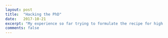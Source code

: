```yaml
---
layout: post
title:  "Hacking the PhD"
date:   2017-10-21
excerpt: "My experience so far trying to formulate the recipe for high impact publications."
comments: false
---
```

<!---
# Hacking the PhD by Identifying Gaps in Literature
I've put a decent amount of thought into how I can best propel myself into academia. One problem is that may often  happen is someone slaves away on a single focus for 5 years and only produces marginal results from it. Or someone spreads themselves too thin and never finishes any of their projects.

The first step of deciding what to slave over is arguably the most important: what is the research question you wish to devote hundreds of hours into?

To answer this question, we must ask: How does one identify a novel research question that may be most likely to attain high citation counts?

## Step One: Web Crawl the Literature
I recently discovered and modified a web crawler built for google scholar. You feed it some key words and a year range and it spits out the most related papers it finds ordered by citation count. This allows one to sort through "hot" research topics that may be the a good stepping stone in deciding on a novel research question.

As a first step, let's use the keyword "Cognitive Psychology" and limit the year range to papers published after 2010 (because of course papers would be more cited the more time they have been around, which is not the best indicator for a "hot" topic).

<img src="https://puu.sh/y3B4b/29003c94d4.png">

Unfortunately, books are also included in the list and I cannot figure out a way to exclude them. However, books can still be an important insight into what the current trends in research may be. Here are the top 5 results:

1. Neisser (2014): Cognitive psychology: Classic edition
2. Chi (2014) The nature of expertise
3. Gentner & Stevens (2014) Mental models
4. Wyer (2014) The automaticity of everyday life: Advances in social cognition
5. Ellis & Young (2013): Human cognitive neuropsychology: A textbook with readings

Yeah, these results aren't helpful at all are they? We need to be much more specific.

Let's try restricting the earliest year to 2015 and searching for "visual attention fmri". Top 5 results:

1. Humphreys & Riddoch (2016) A Reader in Visual Agnosia
2. Clayton, Yeung, Kadosh (2015) The roles of cortical oscillations in sustained attention
3. Elmer (2015) The control of attention in visual search: Cognitive and neural mechanisms
4. Leibovich, Vogel, Henik, Ansari (2015): Asymmetric processing of numerical and nonnumerical magnitudes in the brain: an fMRI study
5. Kay, Weiner, Grill-Spector (2015): Attention reduces spatial uncertainty in human ventral temporal cortex

That's more like it! So now all I have to do is pick one that's most interesting, and have a fun stroll through the rabbit hole. Although I found all of these articles interesting, I chose to take a closer look at (5).

## Step 2: Digging the Rabbit Hole
The takeaway message from this article was that one can use a pRF model to determine how spatial uncertainty influences VTC activity, and once that becomes measurable they used different attentional tasks to see how this can modulate activation. So whenever I read an article, I ask 2 major questions:

1. What is the high-level takeaway (why does this matter)?
2. What is the mechanism involved?

An easy way to digest this is to list off your high-level points and then support them with evidence, thinking critically about whether this evidence is enough to convince you of their conclusions. Skip to the bullet points for how I applied this to the current article.

First, it's important to first understand what their method is...
In this case, the pRF encoding model fits a model for the pRFs of each voxel (standard phase-encoded retinotopy does not do this). It characterizes the relation between contrast image (location of stimulus) and response from local population. For instance, the model may include a simple 2D gaussian with x and y (center of gaussian, location that drives best activity), as well as sigma (std deviation corresponding to size of pRF). This allows for improved measurements of retinotopic maps in areas with larger receptive fields and allows for analyses looking at changes in receptive field size or laterality.

The authors of this article go a step further by employing compressive spatial summation (CSS; Kay et al. 2013) to account for subadditive summation. In contrast to linear summation, subadditive summation means that the two interacting elements (i.e., stimulus contrast and neural response) return something less than the sum of the values of each element. One would not expect linear summation especially since negative weighting should be applied to stimuli that appear in the surround of a receptive field.

CSS basically says that a model with a small Gaussian can still respond strongly to a stimulus far from the Gaussian if the static nonlinearity is highly compressive. Being highly compressive means that the exponent of the power-law nonlinearity is <1. Therefore, the elements in this model are contrast image (location) and neural responses <i> weighted </i> according to this power-law nonlinearity criteria.

This method does not simply sum contrasts linearly across the visual field. Instead, it more accurately models pRFs via the following steps: stimulus -> convert to contrast image -> project onto 2D Gaussian (x,y,sigma) -> Apply static nonlinearity -> percent change in neural response. Failing to use CSS (i.e., using linear pRF models) can overestimate pRF size when the underlying system exhibits nonlinear subadditive behavior; BOLD response to a contrast pattern is less than the sum of the BOLD responses to individual parts of the contrast pattern.

* Surprisingly, the "what" pathway is modulated by changes in spatial characteristics (position, size)
  * Shown through pRF modeling utilizing not just spatial summation but also compressive nonlinearity (see above)
* Top-down demands (i.e., attention tasks) modulate pRFs in hV4 and higher-level areas. I.e., task-dependent pRFs in VTC.
  * Explicit attention to faces lead to larger response enhancement than implicit attention to faces.
* The common thought that larger pRFs degrade spatial information is misleading.
  * Subjects with good attention to the stimulus induced larger pRFs, and yet their spatial precision with which the location of the stimulus is represented improves, not worsens.
    * This is not counter-intuitive: local scale the information is worse (each voxel is less sensitive) but on global scale sensitivity improves due to increased coverage

These authors were also nice enough to suggest some further avenues of research, namely, how does the demonstrated impact of attention on cortical responses reflect behavior? May affect judgments of spatial position or specifically, reduction of spatial uncertainty during the dot and face tasks compared to the digit task would suggest that behavioral judgments of face position would be more accurate during the dot and face tasks, testable in behavioral studies.

## Step 3: Navigating the Rabbit hole
It's obviously not enough to read one high-impact paper and have an epiphany about some amazing research question that nobody else has explored. We need to do some other reading. But where to look next? Well if we again turn to google scholar, and this time look at studies that cited the study we just read, we might find something a new perspective through related readings.

One interesting article to come up from this lit search:
1. Watson, Young, & Andrews (2016): Spatial properties of objects predict patterns of neural response in the ventral visual pathway
  * Distinct neural patterns to different object categories in VTC
  * Previous studies have suggested VTC may be sensitive to spatial properties of the visual scene, but this has not been clear if this reflects modification of the underlying categorical organization based on the way natural object categories are viewed or whether spatial properties themselves represent a fundamental organizing principles in the ventral pathway.
  * Retinal size of objects has sig effect on fMRI response in ventral pathway.
      * Variance in spatial properties of images can explain patterns of response and that the influence of spatial properties was still evident when only between-category comparisons were analysed.
  * The importance of spatial properties on the topographic patterns of response varied systematically across ventral pathway.

Their task was to press a button whenever a red dot appeared on an image (same as 1 of the 3 tasks from the Kay et al. study).

They suggest that we know what category objects are based on low-level image properties, but obviously low-level properties are not the most important defining factor in an object belonging to a category, right? So there must be a way to showcase specific activity based on higher-level properties.

So now for the fun part. How can we combine the Watson et al. findings with the Kay et al. findings in order to come up with a novel research question? Let's take two of their bullet points:
* Attention induces larger pRFs that are also more spatially specific (Kay et al.)
* Distinct neural patterns to different object categories

<i> Buzz, whirl, clank ... </i>
### Can different task-demands induce differential category-selectivity decoding, despite same stimuli presentation?

For instance, if attention is not specific to high-level information, perhaps category-selectivity will depend more on low-level image statistics. In fact, Watson et al. found that low-level information may more accurately be the root cause of category-selectivity. However, what if the task involves the category of the stimulus? What if the task depended on different attributes of category (e.g., is it natural or artificial vs. is it the same subcategory might lead to a difference).

Do spatial properties represent a fundamental organizing principle of the ventral pathway, or do spatial properties modify the underlying categorical organization?
Well this study could look at how activation in LOC reflects larger pRFs and thereby more specialized activity if top-down demands are relevant to category.

High-level impacts: Making claims about category specificity strongly depends on the task used to study it. Decoding may be biased by top-down attention. We <i> learn </i> what things constitute a category not just via low-level image statistics but also from learned associations when category information is relevant to our demands.

See how differences in low-level image computation in ventral pathway may arise from how they process information differently dependent on the task.

Essentially a way to look at how low-level information may be more or less deprioritized in the ventral pathway dependent on attentional task.

How specific are pRFs for each task, how much does low-level info explain patterns of response for each task. Each task being attention to dot, one-back, or category selection. Intermixed tasks maybe?

methods
MVPA
pRFs mapping (w CSS)
GIST

First behavioral? ... eh

## Supplementary Step: Organizing Previously Read Articles
-->
